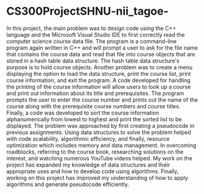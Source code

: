 # CS300ProjectSHNU-nii_tagoe-
In this project, the main problem was to design code using the C++ language and the Microsoft Visual Studio IDE to first correctly read the computer science course data file. The program is a command-line program again written in C++ and will prompt a user to ask for the file name that contains the course data and read that file into course objects that are stored in a hash table data structure. The hash table data structure's purpose is to hold course objects. Another problem was to create a menu displaying the option to load the data structure, print the course list, print course information, and exit the program. A code developed for handling the printing of the course information will allow users to look up a course and print out information about its title and prerequisites. The program prompts the user to enter the course number and prints out the name of the course along with the prerequisite course numbers and course titles. Finally, a code was developed to sort the course information alphanumerically from lowest to highest and print the sorted list to be displayed. 
The problem was approached by first creating a pseudocode in previous assignments. Using data structures to solve the problem helped with code scalability, algorithmic efficiency, and finally, resource optimization which includes memory and data management. In overcoming roadblocks, referring to the course book, researching solutions on the interest, and watching numerous YouTube videos helped.
My work on the project has expanded my knowledge of data structures and their appropriate uses and how to develop code using algorithms. Finally, working on this project has improved my understanding of how to apply algorithms and generate pseudocode efficiently. 
